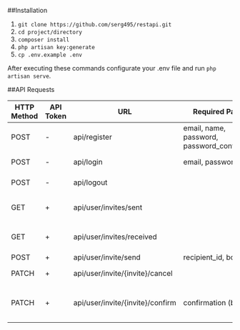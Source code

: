 ##Installation
1. `git clone https://github.com/serg495/restapi.git`
2. `cd project/directory`
3. `composer install`
4. `php artisan key:generate`
5. `cp .env.example .env`

After executing these commands configurate your .env file and run `php artisan serve`.

##API Requests

HTTP Method |API Token | URL | Required Params | Description |
--- | --- | --- | --- | --- |
POST | - | api/register | email, name, password, password_confirmation | Register a new user |
POST | - | api/login | email, password | Authorize a user |
POST | - | api/logout |  | Deauthorize a user |
GET | + | api/user/invites/sent |  | Get all invites were sent |
GET | + | api/user/invites/received |  | Get all invites were received |
POST | + | api/user/invite/send | recipient_id, body | Send invite |
PATCH | + | api/user/invite/{invite}/cancel |  | Cancel sent invite |
PATCH | + | api/user/invite/{invite}/confirm | confirmation (bool) | Confirm or reject received invite |
